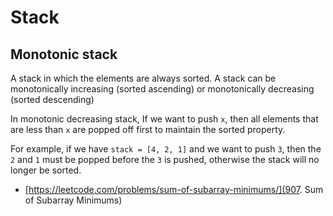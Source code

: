 # Stack

## Monotonic stack

A stack in which the elements are always sorted. A stack can be monotonically increasing (sorted ascending) or 
monotonically decreasing (sorted descending)

In monotonic decreasing stack, If we want to push `x`, then all elements that are less than `x` are popped 
off first to maintain the sorted property. 

For example, if we have `stack = [4, 2, 1]` and we want to push `3`, then the `2` and `1` must be popped before the `3` 
is pushed, otherwise the stack will no longer be sorted.

- [https://leetcode.com/problems/sum-of-subarray-minimums/](907. Sum of Subarray Minimums)